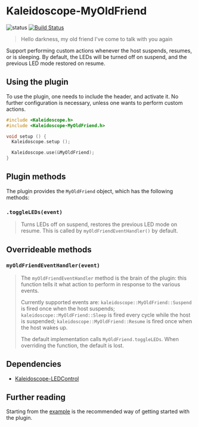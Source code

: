 # Kaleidoscope-MyOldFriend

![status][st:experimental] [![Build Status][travis:image]][travis:status]

 [travis:image]: https://travis-ci.org/keyboardio/Kaleidoscope-MyOldFriend.svg?branch=master
 [travis:status]: https://travis-ci.org/keyboardio/Kaleidoscope-MyOldFriend

 [st:stable]: https://img.shields.io/badge/stable-✔-black.svg?style=flat&colorA=44cc11&colorB=494e52
 [st:broken]: https://img.shields.io/badge/broken-X-black.svg?style=flat&colorA=e05d44&colorB=494e52
 [st:experimental]: https://img.shields.io/badge/experimental----black.svg?style=flat&colorA=dfb317&colorB=494e52

> Hello darkness, my old friend
> I've come to talk with you again

Support performing custom actions whenever the host suspends, resumes, or is
sleeping. By default, the LEDs will be turned off on suspend, and the previous
LED mode restored on resume.

## Using the plugin

To use the plugin, one needs to include the header, and activate it. No further
configuration is necessary, unless one wants to perform custom actions.

```c++
#include <Kaleidoscope.h>
#include <Kaleidoscope-MyOldFriend.h>

void setup () {
  Kaleidoscope.setup ();

  Kaleidoscope.use(&MyOldFriend);
}
```

## Plugin methods

The plugin provides the `MyOldFriend` object, which has the following methods:

### `.toggleLEDs(event)`

> Turns LEDs off on suspend, restores the previous LED mode on resume. This is
> called by `myOldFriendEventHandler()` by default.

## Overrideable methods

### `myOldFriendEventHandler(event)`

> The `myOldFriendEventHandler` method is the brain of the plugin: this function
> tells it what action to perform in response to the various events.
>
> Currently supported events are: `kaleidoscope::MyOldFriend::Suspend` is fired
> once when the host suspends; `kaleidoscope::MyOldFriend::Sleep` is fired every
> cycle while the host is suspended; `kaleidoscope::MyOldFriend::Resume` is
> fired once when the host wakes up.
>
> The default implementation calls `MyOldFriend.toggleLEDs`. When overriding the
> function, the default is lost.

## Dependencies

* [Kaleidoscope-LEDControl](https://github.com/keyboardio/Kaleidoscope-LEDControl)

## Further reading

Starting from the [example][plugin:example] is the recommended way of getting
started with the plugin.

 [plugin:example]: https://github.com/keyboardio/Kaleidoscope-MyOldFriend/blob/master/examples/MyOldFriend/MyOldFriend.ino
